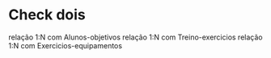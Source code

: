 # Check dois

relação 1:N com Alunos-objetivos
relação 1:N com Treino-exercicios
relação 1:N com Exercicios-equipamentos
